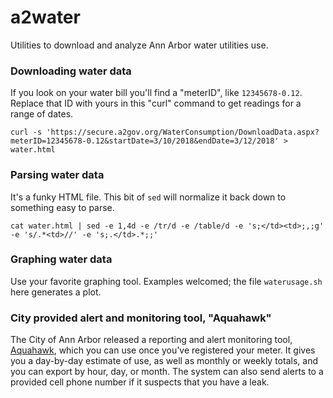 # a2water

Utilities to download and analyze Ann Arbor water utilities use.

### Downloading water data

If you look on your water bill you'll find a "meterID", like
`12345678-0.12`. Replace that ID with yours in this "curl" command
to get readings for a range of dates.

```
curl -s 'https://secure.a2gov.org/WaterConsumption/DownloadData.aspx?meterID=12345678-0.12&startDate=3/10/2018&endDate=3/12/2018' > water.html
```

### Parsing water data

It's a funky HTML file. This bit of `sed` will normalize it
back down to something easy to parse.

```
cat water.html | sed -e 1,4d -e /tr/d -e /table/d -e 's;</td><td>;,;g' -e 's/.*<td>//' -e 's;.</td>.*;;'
```

### Graphing water data

Use your favorite graphing tool. Examples welcomed; the file `waterusage.sh` here generates a plot.

### City provided alert and monitoring tool, "Aquahawk"

The City of Ann Arbor released a reporting and alert monitoring tool,
[Aquahawk](https://annami.aquahawk.us/login), which you can use once
you've registered your meter. It gives you a day-by-day estimate of use,
as well as monthly or weekly totals, and you can export by hour, day,
or month. The system can also send alerts to a provided cell phone number
if it suspects that you have a leak.
